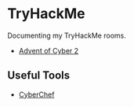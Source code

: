 # TryHackMe
Documenting my TryHackMe rooms.

- [Advent of Cyber 2](Advent%20of%20Cyber%202)
## Useful Tools
- [CyberChef](https://gchq.github.io/CyberChef/)